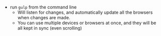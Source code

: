 - run `gulp` from the command line
  - Will listen for changes, and automatically update all the browsers when changes are made.
  - You can use multiple devices or browsers at once, and they will be all kept in sync (even scrolling)
